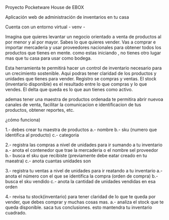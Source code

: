 Proyecto Pocketware House de EBOX

Aplicación web de administración de inventarios en tu casa

Cuenta con un entorno virtual - venv -

Imagina que quieres levantar un negocio orientado a venta de productos al por menor y al por mayor.
Sabes lo que quieres vender. Vas a comprar e importar mercaderia y usar proveedores nacionales para obtener
todos los productos que tienes en mente.
como estas iniciando , no tienes otro lugar mas que tu casa para usar como bodega.

Esta herramienta te permitirá hacer un control de inventario necesario para un crecimiento sostenible.
Aqui podras tener claridad de los productos y unidades que tienes para vender. Registro se compras y ventas.
El stock (inventario disponible) es el resultado entre lo que compras y lo que vendes. El delta que queda es lo que aun tienes como activo.

ademas tener una maestra de productos ordenada te permitira abrir nuevoa canales de venta, facilitar la comunicacion e identificacion de tus productos,
obtener reportes, etc.

¿cómo funciona)

1.- debes crear tu maestra de productos 
    a.- nombre
    b.- sku (numero que identifica al producto)
    c.- categoria 

2.- registra las compras a nivel de unidades para ir sumando a tu inventario
    a.- anota el contenedor que trae la mercaderia o el nombre sel proveedor
    b.- busca el sku que recibiste (previamente debe eatar creado en tu maeatra)
    c.- anota cuantas unidades son

3.- registra tu ventas a nivel de unidades para ir reatando a tu inventario 
    a.- anota el número con el que se identifica la compra (orden de compra)
    b.- busca el sku vendido
    c.- anota la cantidad de unidades vendidas en esa orden

4.- revisa tu stock(inventario) para tener claridad de lo que te queda por vender, que debes comprar y muchas cosas mas.
    a.- analiza el stock que te queda disponible. saca tus conclusiones. esto mantendra tu inventario cuadrado.

 
